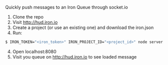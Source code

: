 Quickly push messages to an Iron Queue through socket.io

1. Clone the repo
2. Visit http://hud.iron.io
4. Create a project (or use an existing one) and download the iron.json
3. Run:
```sh
$ IRON_TOKEN="<iron_token>" IRON_PROJECT_ID="<project_id>" node server.js
```
4. Open localhost:8080
5. Visit you queue on http://hud.iron.io to see loaded message
